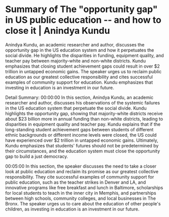 # Summary of The "opportunity gap" in US public education -- and how to close it | Anindya Kundu

Anindya Kundu, an academic researcher and author, discusses the opportunity gap in the US education system and how it perpetuates the social divide. He highlights the disparities in funding, equipment quality, and teacher pay between majority-white and non-white districts. Kundu emphasizes that closing student achievement gaps could result in over $2 trillion in untapped economic gains. The speaker urges us to reclaim public education as our greatest collective responsibility and cites successful examples of community support for education. Kundu emphasizes that investing in education is an investment in our future.

Detail Summary: 
00:00:00
In this section, Anindya Kundu, an academic researcher and author, discusses his observations of the systemic failures in the US education system that perpetuate the social divide. Kundu highlights the opportunity gap, showing that majority-white districts receive about $23 billion more in annual funding than non-white districts, leading to disparities in equipment quality and teacher pay. Kundu explains that if the long-standing student achievement gaps between students of different ethnic backgrounds or different income levels were closed, the US could have experienced over $2 trillion in untapped economic gains. Ultimately, Kundu emphasizes that students' futures should not be predetermined by their circumstances, and the education system must close the opportunity gap to build a just democracy.

00:05:00
In this section, the speaker discusses the need to take a closer look at public education and reclaim its promise as our greatest collective responsibility. They cite successful examples of community support for public education, such as the teacher strikes in Denver and LA, and innovative programs like free breakfast and lunch in Baltimore, scholarships for local students to teach in the inner city in Memphis, and partnerships between high schools, community colleges, and local businesses in The Bronx. The speaker urges us to care about the education of other people's children, as investing in education is an investment in our future.

